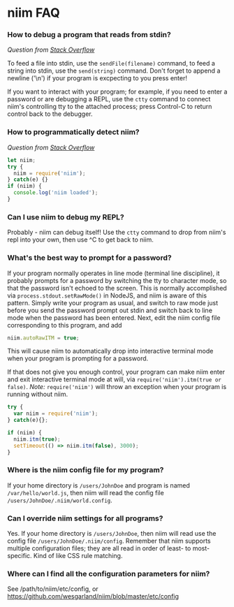 # niim FAQ

### How to debug a program that reads from stdin?
*Question from [Stack Overflow](https://stackoverflow.com/questions/20126875/how-can-one-feed-stuff-into-a-scripts-stdin-while-in-the-debugger-interface)*

To feed a file into stdin, use the `sendFile(filename)` command, to feed a string into stdin, use the `send(string)` command.  Don't
forget to append a newline ('\n') if your program is excpecting to you press enter!

If you want to interact with your program; for example, if you need to enter a password or are debugging a REPL, use the `ctty` command to
connect niim's controlling tty to the attached process; press Control-C to return control back to the debugger. 

### How to programmatically detect niim?
*Question from [Stack Overflow](https://stackoverflow.com/questions/6889470/how-to-programmatically-detect-debug-mode-in-nodejs)*

```javascript
let niim;
try {
  niim = require('niim');
} catch(e) {}
if (niim) {
  console.log('niim loaded');
}
```

### Can I use niim to debug my REPL?
Probably - niim can debug itself!  Use the `ctty` command to drop from niim's repl into your own, then use ^C to
get back to niim.

### What's the best way to prompt for a password?
If your program normally operates in line mode (terminal line discipline), it probably prompts for a password by
switching the tty to character mode, so that the password isn't echoed to the screen. This is normally accomplished
via `process.stdout.setRawMode()` in NodeJS, and niim is aware of this pattern.  Simply write your program as usual,
and switch to raw mode just before you send the password prompt out stdin and switch back to line mode when the
password has been entered.  Next, edit the niim config file corresponding to this program, and add
```javascript
niim.autoRawITM = true;
```
This will cause niim to automatically drop into interactive terminal mode when your program is prompting for a password.

If that does not give you enough control, your program can make niim enter and exit interactive terminal mode at will,
via `require('niim').itm(true or false)`. *Note:* `require('niim')` will throw an exception when your program is running
without niim.

```javascript
try {
  var niim = require('niim');
} catch(e){};

if (niim) {
  niim.itm(true);
  setTimeout(() => niim.itm(false), 3000);
}
```

### Where is the niim config file for my program?
If your home directory is `/users/JohnDoe` and program is named `/var/hello/world.js`, then niim will read the config file
`/users/JohnDoe/.niim/world.config`.

### Can I override niim settings for all programs?
Yes. If your home directory is `/users/JohnDoe`, then niim will read use the config file
`/users/JohnDoe/.niim/config`.  Remember that niim supports multiple configuration files;
they are all read in order of least- to most-specific. Kind of like CSS rule matching.

### Where can I find all the configuration parameters for niim?
See /path/to/niim/etc/config, or https://github.com/wesgarland/niim/blob/master/etc/config


